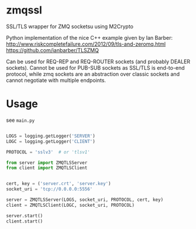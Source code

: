 zmqssl
======

SSL/TLS wrapper for ZMQ socketsu using M2Crypto

Python implementation of the nice C++ example given by Ian Barber:
http://www.riskcompletefailure.com/2012/09/tls-and-zeromq.html
https://github.com/ianbarber/TLSZMQ


Can be used for REQ-REP and REQ-ROUTER sockets (and probably DEALER sockets).
Cannot be used for PUB-SUB sockets as SSL/TLS is
end-to-end protocol, while zmq sockets are an abstraction
over classic sockets and cannot negotiate with multiple endpoints.


Usage
======

see `main.py`


```python

LOGS = logging.getLogger('SERVER')
LOGC = logging.getLogger('CLIENT')

PROTOCOL = 'sslv3'  # or 'tlsv1'

from server import ZMQTLSServer
from client import ZMQTLSClient


cert, key = ('server.crt', 'server.key')
socket_uri = 'tcp://0.0.0.0:5556'

server = ZMQTLSServer(LOGS, socket_uri, PROTOCOL, cert, key)
client = ZMQTLSClient(LOGC, socket_uri, PROTOCOL)

server.start()
client.start()

```
